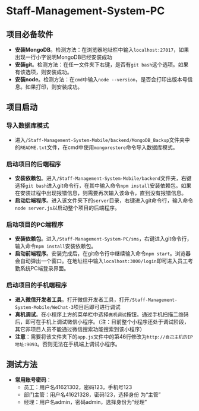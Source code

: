 # Staff-Management-System-PC
## 项目必备软件
- **安装MongoDB**。检测方法：在浏览器地址栏中输入`localhost:27017`，如果出现一行小字说明MongoDB已经安装成功
- **安装git**。检测方法：在任一文件夹下右键，是否有`git bash`这个选项。如果有该选项，则安装成功。
- **安装node**。检测方法：在`cmd`中输入`node --version`，是否会打印出版本号信息。如果打印，则安装成功。
## 项目启动
### 导入数据库模式
- 进入`/Staff-Management-System-Mobile/backend/MongoDB_Backup`文件夹中的`README.txt`文件，在cmd中使用`mongorestore`命令导入数据库模式。
### 启动项目的后端程序
- **安装依赖包**。进入`/Staff-Management-System-Mobile/backend`文件夹，右键选择`git bash`进入git命令行，在其中输入命令`npm install`安装依赖包。如果在安装过程中出现报错信息，则需要再次输入该命令，直到没有报错信息。
- **启动后端程序**。进入该文件夹下的`server`目录，右键进入git命令行，输入命令`node server.js`以启动整个项目的后端程序。
### 启动项目的PC端程序
- **安装依赖包**。进入`/Staff-Management-System-PC/sms`，右键进入git命令行，输入命令`npm install`安装依赖包。
- **启动前端程序**。安装完成后，在git命令行中继续输入命令`npm start`。浏览器会自动弹出一个窗口。在地址栏中输入`localhost:3000/login`即可进入员工考勤系统PC端登录界面。
### 启动项目的手机端程序
- **进入微信开发者工具**。打开微信开发者工具，打开`/Staff-Management-System-Mobile/WeChat-3`项目后即可进行调试
- **真机调试**。在小程序上方的菜单栏中选择`真机调试`按钮。通过手机扫描二维码后，即可在手机上调试微信小程序。（注：目前整个小程序还处于调试阶段，其它非项目人员不能通过微信搜索功能搜索到该小程序）
- **注意**：需要将该文件夹下的`app.js`文件中的第46行修改为`http://自己主机的IP地址:9093`。否则无法在手机端上调试小程序。
## 测试方法
- **常用账号密码**：
	- 员工：用户名41621302，密码123，手机号123
	- 部门主管：用户名41621328，密码123，选择身份 为“主管”
	- 经理：用户名admin，密码admin，选择身份为“经理”

